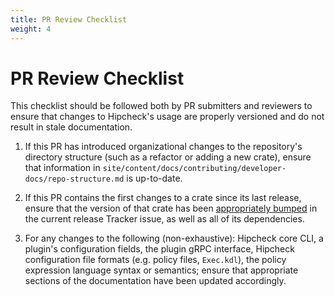 ```yaml
---
title: PR Review Checklist
weight: 4
---
```


# PR Review Checklist

This checklist should be followed both by PR submitters and reviewers to ensure
that changes to Hipcheck's usage are properly versioned and do not result in
stale documentation.

1. If this PR has introduced organizational changes to the repository's
   directory structure (such as a refactor or adding a new crate), ensure that
   information in
   `site/content/docs/contributing/developer-docs/repo-structure.md` is
   up-to-date.

2. If this PR contains the first changes to a crate since its last release,
   ensure that the version of that crate has been [appropriately bumped][semver]
   in the current release Tracker issue, as well as all of its dependencies.

3. For any changes to the following (non-exhaustive): Hipcheck core CLI, a
   plugin's configuration fields, the plugin gRPC interface, Hipcheck
   configuration file formats (e.g. policy files, `Exec.kdl`), the policy
   expression language syntax or semantics; ensure that appropriate sections of
   the documentation have been updated accordingly.

[semver]: https://semver.org/
